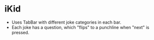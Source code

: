 # iKid
- Uses TabBar with different joke categories in each bar.
- Each joke has a question, which "flips" to a punchline when "next" is pressed.
